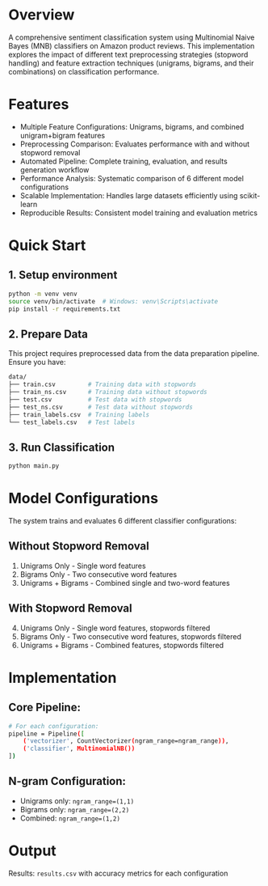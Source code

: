 # Overview

A comprehensive sentiment classification system using Multinomial Naive Bayes (MNB) classifiers on Amazon product reviews. This implementation explores the impact of different text preprocessing strategies (stopword handling) and feature extraction techniques (unigrams, bigrams, and their combinations) on classification performance.

# Features

- Multiple Feature Configurations: Unigrams, bigrams, and combined unigram+bigram features
- Preprocessing Comparison: Evaluates performance with and without stopword removal
- Automated Pipeline: Complete training, evaluation, and results generation workflow
- Performance Analysis: Systematic comparison of 6 different model configurations
- Scalable Implementation: Handles large datasets efficiently using scikit-learn
- Reproducible Results: Consistent model training and evaluation metrics

# Quick Start

## 1. Setup environment

```bash
python -m venv venv
source venv/bin/activate  # Windows: venv\Scripts\activate
pip install -r requirements.txt

```

## 2. Prepare Data

This project requires preprocessed data from the data preparation pipeline. Ensure you have:
```bash
data/
├── train.csv         # Training data with stopwords
├── train_ns.csv      # Training data without stopwords
├── test.csv          # Test data with stopwords
├── test_ns.csv       # Test data without stopwords
├── train_labels.csv  # Training labels
└── test_labels.csv   # Test labels

```

## 3. Run Classification

```bash
python main.py
```

# Model Configurations

The system trains and evaluates 6 different classifier configurations:

## Without Stopword Removal

1. Unigrams Only - Single word features
2. Bigrams Only - Two consecutive word features
3. Unigrams + Bigrams - Combined single and two-word features

## With Stopword Removal

4. Unigrams Only - Single word features, stopwords filtered
5. Bigrams Only - Two consecutive word features, stopwords filtered
6. Unigrams + Bigrams - Combined features, stopwords filtered


# Implementation

## Core Pipeline:

```bash
# For each configuration:
pipeline = Pipeline([
    ('vectorizer', CountVectorizer(ngram_range=ngram_range)),
    ('classifier', MultinomialNB())
])
```

## N-gram Configuration:

- Unigrams only: `ngram_range=(1,1)`
- Bigrams only: `ngram_range=(2,2)`
- Combined: `ngram_range=(1,2)`

# Output

Results: `results.csv` with accuracy metrics for each configuration
